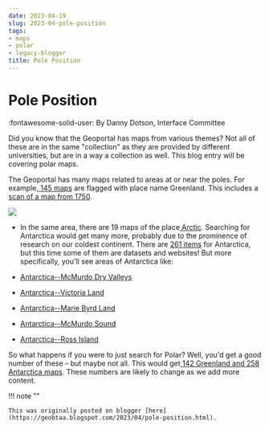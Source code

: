 ```yaml
---
date: 2023-04-19
slug: 2023-04-pole-position
tags:
- maps
- polar
- legacy-blogger
title: Pole Position
---
```


# Pole Position

:fontawesome-solid-user: By Danny Dotson, Interface Committee 

Did you know that the Geoportal has maps from various themes? Not all of these are in the same "collection" as they are provided by different universities, but are in a way a collection as well. This blog entry will be covering polar maps.  <!-- more -->

The Geoportal has many maps related to areas at or near the poles. For example,[ 145 maps](https://geo.btaa.org/?f%5Bdct_spatial_sm%5D%5B%5D=Greenland&q=greenland&search_field=all_fields) are flagged with place name Greenland. This includes a[ scan of a map from 1750](https://geo.btaa.org/catalog/p16022coll230:338).

![](https://lh3.googleusercontent.com/NujqjRuKz1aBWOwKyo1IuP6k25kpUBziyjiFAi3dZXV-x7pAjOnzRqi6-5iGC05NhkB5JqG_-rV38F6WRW3Xr1AnmzUKf6xdrYdhMtz66argHvj69S7Ld0zEf9TW4aMCMQJVjPDhie0lo6HuKPkUZR4)

* In the same area, there are 19 maps of the place[ Arctic](https://geo.btaa.org/?f%5Bdct_spatial_sm%5D%5B%5D=Arctic&q=Arctic&search_field=all_fields). Searching for Antarctica would get many more, probably due to the prominence of research on our coldest continent. There are [261 items](https://geo.btaa.org/?search_field=all_fields&q=antarctica) for Antarctica, but this time some of them are datasets and websites! But more specifically, you'll see areas of Antarctica like:

* [Antarctica--McMurdo Dry Valleys](https://geo.btaa.org/?f%5Bdct_spatial_sm%5D%5B%5D=Antarctica--McMurdo+Dry+Valleys&q=antarctica&search_field=all_fields)
* [Antarctica--Victoria Land](https://geo.btaa.org/?f%5Bdct_spatial_sm%5D%5B%5D=Antarctica--Victoria+Land&q=antarctica&search_field=all_fields)
* [Antarctica--Marie Byrd Land](https://geo.btaa.org/?f%5Bdct_spatial_sm%5D%5B%5D=Antarctica--Marie+Byrd+Land&q=antarctica&search_field=all_fields)
* [Antarctica--McMurdo Sound](https://geo.btaa.org/?f%5Bdct_spatial_sm%5D%5B%5D=Antarctica--McMurdo+Sound&q=antarctica&search_field=all_fields)
* [Antarctica--Ross Island](https://geo.btaa.org/?f%5Bdct_spatial_sm%5D%5B%5D=Antarctica--Ross+Island&q=antarctica&search_field=all_fields) 

So what happens if you were to just search for Polar? Well, you'd get a good number of these – but maybe not all. This would get[ 142 Greenland and 258 Antarctica maps](https://geo.btaa.org/?search_field=all_fields&q=polar). These numbers are likely to change as we add more content.

!!! note ""

	This was originally posted on blogger [here](https://geobtaa.blogspot.com/2023/04/pole-position.html).
